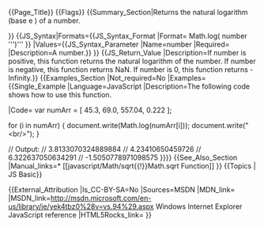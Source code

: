 {{Page_Title}}
{{Flags}}
{{Summary_Section|Returns the natural logarithm (base e ) of a number.

}}
{{JS_Syntax|Formats={{JS_Syntax_Format
|Format= Math.log( number ''')''' }}
|Values={{JS_Syntax_Parameter
|Name=number
|Required=
|Description=A number.}}
}}
{{JS_Return_Value
|Description=If number is positive, this function returns the natural logarithm of the number. If number is negative, this function returns NaN. If number is 0, this function returns -Infinity.}}
{{Examples_Section
|Not_required=No
|Examples={{Single_Example
|Language=JavaScript
|Description=The following code shows how to use this function.

|Code= var numArr = [ 45.3, 69.0, 557.04, 0.222 ];
 
 for (i in numArr) {
     document.write(Math.log(numArr[i]));
     document.write("&lt;br/&gt;");
 }
 
 // Output: 
 // 3.8133070324889884
 // 4.23410650459726
 // 6.322637050634291
 // -1.5050778971098575
}}}}
{{See_Also_Section
|Manual_links=* [[javascript/Math/sqrt{{!}}Math.sqrt Function]]
}}
{{Topics | JS Basic}}

{{External_Attribution
|Is_CC-BY-SA=No
|Sources=MSDN
|MDN_link=
|MSDN_link=http://msdn.microsoft.com/en-us/library/ie/yek4tbz0%28v=vs.94%29.aspx Windows Internet Explorer JavaScript reference
|HTML5Rocks_link=
}}